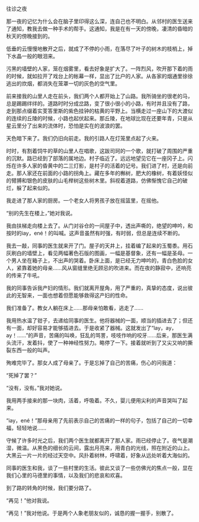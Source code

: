 往诊之夜

  

那一夜的记忆为什么会在脑子里印得这么深，连自己也不明白。从邻村的医生送来了通知，教我去做一种手术的帮手。这通知，我是在有一天的傍晚，凄清的昏暗的秋天的傍晚接到的。

低垂的云慢慢地散开之后，就成了不停的小雨，在落尽了叶子的树木的枝梢上，掉下水晶一般的眼泪来。

污黑的墙壁的人家，笼在烟雾里，看去好象是扩大了。一阵烈风，吹开那下着的雨的时候，就如拉开了戏台上的帐幕一样，显出了比户的人家。从各家的烟通里徐徐逃出的炊烟，都消失在笼罩一切的灰色的空气里。

前来接我的山里人走在前头，我们两个人都开始上了山路。我所骑坐的很老的马，总是踢踢绊绊的。道路时时分成岔路，变了很小很小的小路，有时并且没有了路，走到那点缀着实芰答里斯的紫色挂钟的枯黄的平野上。当横走过一座山下的大渡似的连续的丘陵的时候，小路也起伏起来。那丘陵，在地球比现在还要年青，只是从星云里分了出来的流体时，恐怕是实在的波浪的罢。

天色暗下来了。我们仍旧向前走。我的引路人在灯笼里点起了火来。

时时，有割着饲牛的草的山里人在唱歌，这跋司珂的一个歌，就打破了周围的严重的沉默。路已经到了部落的属地边。村子临近了。远远地望见它在一座冈子上。闪烁在许多人家的昏黄中的二三灯影，是村子的活着的记号。我们进了村，还是向前走。那人家还在前面的小路的拐角上。藏在多年的槲树，肥大的橡树，有着妖怪似的臂膊和银色的皮肤的山毛榉树这些树木里。斜视着道路，仿佛惭愧它自己的破烂，躲了起来似的。

我走进了那人家的厨房。一个老女人将男孩子放在摇篮里，在摇他。

“别的先生在楼上，”她对我说。

我由扶梯走向楼上去了。从门对谷仓的一间屋子中，透出声嘶的，绝望的呻吟，和按时的iay，ené！的叫喊。这声音虽然有时强，有时弱，但总是连续不断的。

我去一敲，同事的医生就来开了门。屋子的天井上，挂着编了起来的玉蜀黍。用石灰刷白的墙壁上，看见两幅著色石版的图画，一幅是基督象，还有一幅是圣母。一个男人坐在箱子上，不出声的哭着。卧床上面，是已经无力呻吟的，青白色脸的女人，紧靠着她的母亲……风从窗缝里绝无顾忌的吹进来。而在夜的静寂中，还响亮的传来了牛吼。

我的同事告诉我产妇的情形。我们就离开屋角，用了严重的，真挚的态度，说出彼此的无智来，一面也想着但愿能够救得这产妇的性命。

我们准备了。教女人躺在床上……那母亲怕敢看，逃走了……

我用热水温了钳子，去递给同事的医生。他将器械的一面，顺当的插进去了；但还有一面，却好容易才能够插进去。于是收紧了器械。这就发出了“lay，ay，ay！……”的声音，苦痛的叫唤，狂乱的骂詈，吱吱作响的咬牙……后来，那医生满头流汗，发着抖，使了一种神经性努力。略停了一下。接着就听到了又尖又响的撕裂东西一般的叫声。

殉难完毕了。那女人成了母亲了。于是忘掉了自己的苦痛，伤心的问我道：

“死掉了罢？”

“没有，没有。”我对她说。

我用两手接来的那一块肉，活着，呼吸着。不久，婴儿便用尖利的声音哭叫了起来。

“iay，ené！”那母亲用了先前表示自己的苦痛的一样的句子，包括了自己的一切幸福，轻轻地说……

守候了许多时光之后，我们两个医生就都离开了那人家。雨已经停止了。夜气是潮湿，微温。从黑色的细长的云间，露出月亮来，用青白的光线，照在附近的山上。大黑云一片一片的经过天空中。风扑着树林，呼啸着，好象从远处听着大海似的。

同事的医生和我，谈了一些村里的生活。彼此又谈了一些仿佛光的焦点一般，显在我们心里的马德里的事情，以及我们的悲哀和欢喜。

到了路的转角的时候，我们要分路了。

“再见！”他对我说。

“再见！”我对他说。于是两个人象老朋友似的，诚恳的握一握手，别散了。